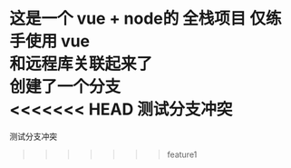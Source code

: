 这是一个 vue + node的 全栈项目
仅练手使用
vue
<br>
和远程库关联起来了
<br>
创建了一个分支
<br>
<<<<<<< HEAD
测试分支冲突
=======
测试分支冲突
>>>>>>> feature1
